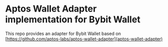 # Aptos Wallet Adapter implementation for Bybit Wallet

This repo provides an adapter for Bybit Wallet based on [https://github.com/aptos-labs/aptos-wallet-adapter](aptos-wallet-adapter)
